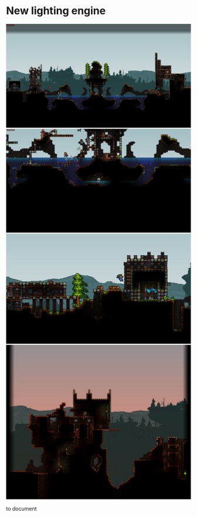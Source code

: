 # New lighting engine

![demo](assets/lighting-demo.png)
![demo](assets/lighting-demo2.png)
![demo](assets/lighting-demo3.png)
![demo](assets/lighting-demo4.png)

to document
